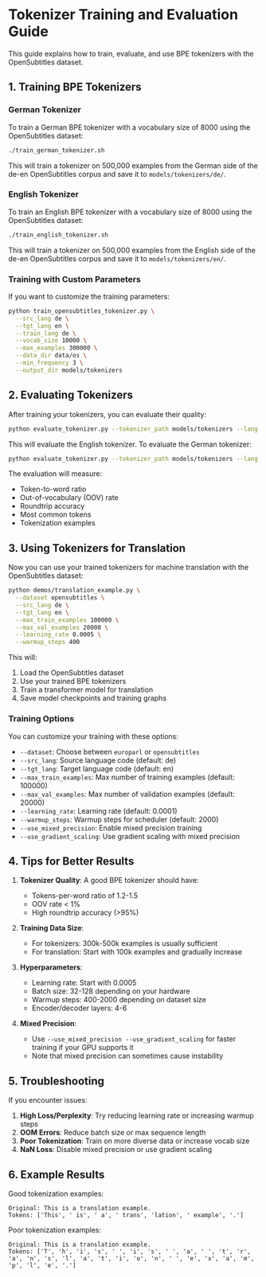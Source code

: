 # Tokenizer Training and Evaluation Guide

This guide explains how to train, evaluate, and use BPE tokenizers with the OpenSubtitles dataset.

## 1. Training BPE Tokenizers

### German Tokenizer

To train a German BPE tokenizer with a vocabulary size of 8000 using the OpenSubtitles dataset:

```bash
./train_german_tokenizer.sh
```

This will train a tokenizer on 500,000 examples from the German side of the de-en OpenSubtitles corpus and save it to `models/tokenizers/de/`.

### English Tokenizer

To train an English BPE tokenizer with a vocabulary size of 8000 using the OpenSubtitles dataset:

```bash
./train_english_tokenizer.sh
```

This will train a tokenizer on 500,000 examples from the English side of the de-en OpenSubtitles corpus and save it to `models/tokenizers/en/`.

### Training with Custom Parameters

If you want to customize the training parameters:

```bash
python train_opensubtitles_tokenizer.py \
  --src_lang de \
  --tgt_lang en \
  --train_lang de \
  --vocab_size 10000 \
  --max_examples 300000 \
  --data_dir data/os \
  --min_frequency 3 \
  --output_dir models/tokenizers
```

## 2. Evaluating Tokenizers

After training your tokenizers, you can evaluate their quality:

```bash
python evaluate_tokenizer.py --tokenizer_path models/tokenizers --lang en
```

This will evaluate the English tokenizer. To evaluate the German tokenizer:

```bash
python evaluate_tokenizer.py --tokenizer_path models/tokenizers --lang de
```

The evaluation will measure:
- Token-to-word ratio
- Out-of-vocabulary (OOV) rate 
- Roundtrip accuracy
- Most common tokens
- Tokenization examples

## 3. Using Tokenizers for Translation

Now you can use your trained tokenizers for machine translation with the OpenSubtitles dataset:

```bash
python demos/translation_example.py \
  --dataset opensubtitles \
  --src_lang de \
  --tgt_lang en \
  --max_train_examples 100000 \
  --max_val_examples 20000 \
  --learning_rate 0.0005 \
  --warmup_steps 400
```

This will:
1. Load the OpenSubtitles dataset
2. Use your trained BPE tokenizers
3. Train a transformer model for translation
4. Save model checkpoints and training graphs

### Training Options

You can customize your training with these options:

- `--dataset`: Choose between `europarl` or `opensubtitles`
- `--src_lang`: Source language code (default: de)
- `--tgt_lang`: Target language code (default: en)
- `--max_train_examples`: Max number of training examples (default: 100000)
- `--max_val_examples`: Max number of validation examples (default: 20000)
- `--learning_rate`: Learning rate (default: 0.0001)
- `--warmup_steps`: Warmup steps for scheduler (default: 2000)
- `--use_mixed_precision`: Enable mixed precision training
- `--use_gradient_scaling`: Use gradient scaling with mixed precision

## 4. Tips for Better Results

1. **Tokenizer Quality**: A good BPE tokenizer should have:
   - Tokens-per-word ratio of 1.2-1.5
   - OOV rate < 1%
   - High roundtrip accuracy (>95%)

2. **Training Data Size**: 
   - For tokenizers: 300k-500k examples is usually sufficient
   - For translation: Start with 100k examples and gradually increase

3. **Hyperparameters**:
   - Learning rate: Start with 0.0005
   - Batch size: 32-128 depending on your hardware
   - Warmup steps: 400-2000 depending on dataset size
   - Encoder/decoder layers: 4-6

4. **Mixed Precision**:
   - Use `--use_mixed_precision --use_gradient_scaling` for faster training if your GPU supports it
   - Note that mixed precision can sometimes cause instability

## 5. Troubleshooting

If you encounter issues:

1. **High Loss/Perplexity**: Try reducing learning rate or increasing warmup steps
2. **OOM Errors**: Reduce batch size or max sequence length
3. **Poor Tokenization**: Train on more diverse data or increase vocab size
4. **NaN Loss**: Disable mixed precision or use gradient scaling

## 6. Example Results

Good tokenization examples:

```
Original: This is a translation example.
Tokens: ['This', ' is', ' a', ' trans', 'lation', ' example', '.']
```

Poor tokenization examples:

```
Original: This is a translation example.
Tokens: ['T', 'h', 'i', 's', ' ', 'i', 's', ' ', 'a', ' ', 't', 'r', 'a', 'n', 's', 'l', 'a', 't', 'i', 'o', 'n', ' ', 'e', 'x', 'a', 'm', 'p', 'l', 'e', '.']
``` 
